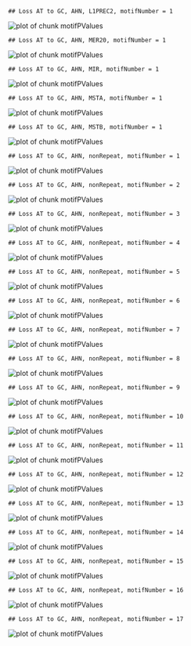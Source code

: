 

```
## Loss AT to GC, AHN, L1PREC2, motifNumber = 1
```

![plot of chunk motifPValues](figure/motifPValues1.png) 

```
## Loss AT to GC, AHN, MER20, motifNumber = 1
```

![plot of chunk motifPValues](figure/motifPValues2.png) 

```
## Loss AT to GC, AHN, MIR, motifNumber = 1
```

![plot of chunk motifPValues](figure/motifPValues3.png) 

```
## Loss AT to GC, AHN, MSTA, motifNumber = 1
```

![plot of chunk motifPValues](figure/motifPValues4.png) 

```
## Loss AT to GC, AHN, MSTB, motifNumber = 1
```

![plot of chunk motifPValues](figure/motifPValues5.png) 

```
## Loss AT to GC, AHN, nonRepeat, motifNumber = 1
```

![plot of chunk motifPValues](figure/motifPValues6.png) 

```
## Loss AT to GC, AHN, nonRepeat, motifNumber = 2
```

![plot of chunk motifPValues](figure/motifPValues7.png) 

```
## Loss AT to GC, AHN, nonRepeat, motifNumber = 3
```

![plot of chunk motifPValues](figure/motifPValues8.png) 

```
## Loss AT to GC, AHN, nonRepeat, motifNumber = 4
```

![plot of chunk motifPValues](figure/motifPValues9.png) 

```
## Loss AT to GC, AHN, nonRepeat, motifNumber = 5
```

![plot of chunk motifPValues](figure/motifPValues10.png) 

```
## Loss AT to GC, AHN, nonRepeat, motifNumber = 6
```

![plot of chunk motifPValues](figure/motifPValues11.png) 

```
## Loss AT to GC, AHN, nonRepeat, motifNumber = 7
```

![plot of chunk motifPValues](figure/motifPValues12.png) 

```
## Loss AT to GC, AHN, nonRepeat, motifNumber = 8
```

![plot of chunk motifPValues](figure/motifPValues13.png) 

```
## Loss AT to GC, AHN, nonRepeat, motifNumber = 9
```

![plot of chunk motifPValues](figure/motifPValues14.png) 

```
## Loss AT to GC, AHN, nonRepeat, motifNumber = 10
```

![plot of chunk motifPValues](figure/motifPValues15.png) 

```
## Loss AT to GC, AHN, nonRepeat, motifNumber = 11
```

![plot of chunk motifPValues](figure/motifPValues16.png) 

```
## Loss AT to GC, AHN, nonRepeat, motifNumber = 12
```

![plot of chunk motifPValues](figure/motifPValues17.png) 

```
## Loss AT to GC, AHN, nonRepeat, motifNumber = 13
```

![plot of chunk motifPValues](figure/motifPValues18.png) 

```
## Loss AT to GC, AHN, nonRepeat, motifNumber = 14
```

![plot of chunk motifPValues](figure/motifPValues19.png) 

```
## Loss AT to GC, AHN, nonRepeat, motifNumber = 15
```

![plot of chunk motifPValues](figure/motifPValues20.png) 

```
## Loss AT to GC, AHN, nonRepeat, motifNumber = 16
```

![plot of chunk motifPValues](figure/motifPValues21.png) 

```
## Loss AT to GC, AHN, nonRepeat, motifNumber = 17
```

![plot of chunk motifPValues](figure/motifPValues22.png) 
  
